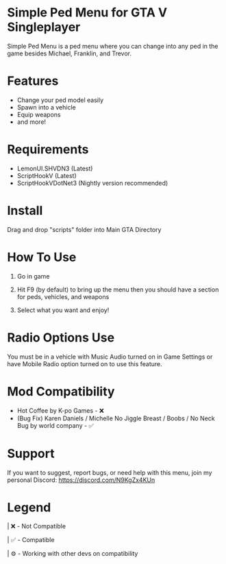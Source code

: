 # Simple Ped Menu for GTA V Singleplayer

Simple Ped Menu is a ped menu where you can change into any ped in the game besides Michael, Franklin, and Trevor.

# Features
* Change your ped model easily
* Spawn into a vehicle
* Equip weapons
* and more!

# Requirements

* LemonUI.SHVDN3 (Latest)
* ScriptHookV (Latest)
* ScriptHookVDotNet3 (Nightly version recommended)

# Install
Drag and drop "scripts" folder into Main GTA Directory

# How To Use

1) Go in game 

2) Hit F9 (by default) to bring up the menu then you should have a section for peds, vehicles, and weapons

3) Select what you want and enjoy!

# Radio Options Use

You must be in a vehicle with Music Audio turned on in Game Settings or have Mobile Radio option turned on to use this feature.

# Mod Compatibility
* Hot Coffee by K-po Games - ❌
* (Bug Fix) Karen Daniels / Michelle No Jiggle Breast / Boobs / No Neck Bug by world company - ✅

# Support

If you want to suggest, report bugs, or need help with this menu, join my personal Discord: https://discord.com/N9KgZx4KUn 

# Legend

| ❌ - Not Compatible

| ✅ - Compatible

| ⚙️ - Working with other devs on compatibility
